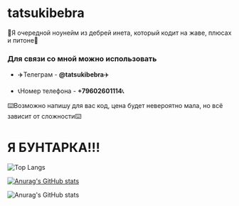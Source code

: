 # tatsukibebra #

👻Я очередной ноунейм из дебрей инета, который кодит на жаве, плюсах и питоне👻

### Для связи со мной можно использовать ###
+ ✈️Телеграм - **@tatsukibebra**✈️

+ 📞Номер телефона - **+79602601114**📞

⌨️Возможно напишу для вас код, цена будет невероятно мала, но всё зависит от сложности⌨️ 

# Я БУНТАРКА!!! #

![Top Langs](https://github-readme-stats-git-masterrstaa-rickstaa.vercel.app/api/top-langs/?username=tatsukibebra&layout=compact&theme=transparent&hide_border=true&langs_count=10)

[![Anurag's GitHub stats](https://github-readme-stats.vercel.app/api?username=tatsukibebra)](https://github.com/tatsukibebra/github-readme-stats)

![Anurag's GitHub stats](https://github-readme-stats.vercel.app/api?username=tatsukibebra&show_icons=true&theme=synthwave)
